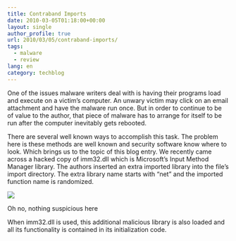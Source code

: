 ```yaml
---
title: Contraband Imports
date: 2010-03-05T01:18:00+00:00
layout: single
author_profile: true
url: 2010/03/05/contraband-imports/
tags:
  - malware
  - review
lang: en
category: techblog
---
```

One of the issues malware writers deal with is having their programs load and execute on a victim’s computer. An unwary victim may click on an email attachment and have the malware run once. But in order to continue to be of value to the author, that piece of malware has to arrange for itself to be run after the computer inevitably gets rebooted.

There are several well known ways to accomplish this task. The problem here is these methods are well known and security software know where to look. Which brings us to the topic of this blog entry. We recently came across a hacked copy of imm32.dll which is Microsoft’s Input Method Manager library. The authors inserted an extra imported library into the file’s import directory. The extra library name starts with “net” and the imported function name is randomized.

<div>
  <a href="http://2.bp.blogspot.com/_vaUVXcmC3OI/S5BUwjgZPaI/AAAAAAAABKM/0lt5sBAKjOY/s1600-h/imports1.jpg" imageanchor="1"><img border="0" src="http://2.bp.blogspot.com/_vaUVXcmC3OI/S5BUwjgZPaI/AAAAAAAABKM/0lt5sBAKjOY/s640/imports1.jpg" /></a>
</div>

Oh no, nothing suspicious here

When imm32.dll is used, this additional malicious library is also loaded and all its functionality is contained in its initialization code.